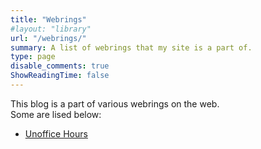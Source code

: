 ```yaml
---
title: "Webrings"
#layout: "library"
url: "/webrings/"
summary: A list of webrings that my site is a part of.
type: page
disable_comments: true
ShowReadingTime: false
---
```


This blog is a part of various webrings on the web.   
Some are lised below:

- [Unoffice Hours](https://unofficehours.com/)  

